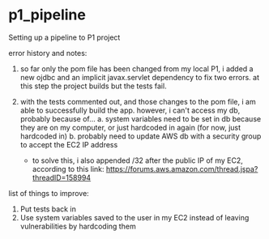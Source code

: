 # p1_pipeline
Setting up a pipeline to P1 project

error history and notes:

1. so far only the pom file has been changed from my local P1, i added a new ojdbc
and an implicit javax.servlet dependency to fix two errors. at this step the project
builds but the tests fail.

2. with the tests commented out, and those changes to the pom file, i am able to 
successfully build the app. however, i can't access my db, probably because of...
  a. system variables need to be set in db because they are on my computer, or just
  hardcoded in again (for now, just hardcoded in)
  b. probably need to update AWS db with a security group to accept the EC2 IP address
    - to solve this, i also appended /32 after the public IP of my EC2, according to
    this link: https://forums.aws.amazon.com/thread.jspa?threadID=158994


list of things to improve:
  1. Put tests back in
  2. Use system variables saved to the user in my EC2 instead of
  leaving vulnerabilities by hardcoding them
